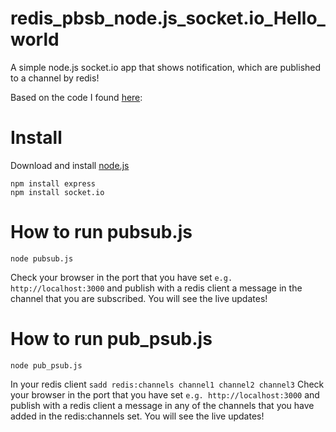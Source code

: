 redis_pbsb_node.js_socket.io_Hello_world
========================================


A simple node.js socket.io app that shows notification, which are published to a channel by redis!

Based on the code I found [here](http://stackoverflow.com/questions/4441798/how-to-use-redis-publish-subscribe-with-nodejs-to-notify-clients-when-data-value):

Install
=======
Download and install <a href='http://nodejs.org/#download'>node.js</a>

`npm install express`<br />
`npm install socket.io`

How to run pubsub.js
====================
`node pubsub.js`

Check your browser in the port that you have set `e.g. http://localhost:3000` and publish with a redis client a message in the channel that you are subscribed.
You will see the live updates!

How to run pub_psub.js
======================
`node pub_psub.js`

In your redis client `sadd redis:channels channel1 channel2 channel3`
Check your browser in the port that you have set `e.g. http://localhost:3000` and publish with a redis client a message in any of the channels that you have added in the redis:channels set.
You will see the live updates!